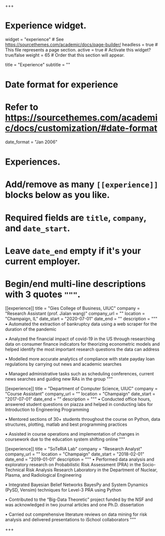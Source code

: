 +++
# Experience widget.
widget = "experience"  # See https://sourcethemes.com/academic/docs/page-builder/
headless = true  # This file represents a page section.
active = true  # Activate this widget? true/false
weight = 65  # Order that this section will appear.

title = "Experience"
subtitle = ""

# Date format for experience
#   Refer to https://sourcethemes.com/academic/docs/customization/#date-format
date_format = "Jan 2006"

# Experiences.
#   Add/remove as many `[[experience]]` blocks below as you like.
#   Required fields are `title`, `company`, and `date_start`.
#   Leave `date_end` empty if it's your current employer.
#   Begin/end multi-line descriptions with 3 quotes `"""`.

[[experience]]
  title = "Gies College of Business, UIUC"
  company = "Research Assistant (prof. Jialan wang)"
  company_url = ""
  location = "Champaign, IL"
  date_start = "2020-07-01"
  date_end = ""
  description = """
  • Automated the extraction of bankruptcy data using a web scraper for the duration of the pandemic
  
  • Analyzed the financial impact of covid-19 in the US through researching data on consumer finance indicators for theorizing econometric models       and helped identify the most important research questions the data can address
  
  • Modelled more accurate analytics of compliance with state payday loan regulations by carrying out news and academic searches
  
  • Managed administrative tasks such as scheduling conferences, current news searches and guiding new RAs in the group
  """

[[experience]]
  title = "Department of Computer Science, UIUC"
  company = "Course Assistant"
  company_url = ""
  location = "Champaign"
  date_start = "2017-07-01"
  date_end = ""
  description = """
  • Conducted office hours, answered student questions on piazza and helped in conducting labs for Introduction to Engineering Programming
  
  • Mentored sections of 30+ students throughout the course on Python, data structures, plotting, matlab and best programming practices
  
  • Assisted in course operations and implementation of changes in coursework due to the education system shifting online
  """
  
  [[experience]]
  title = "SoTeRiA Lab"
  company = "Research Analyst"
  company_url = ""
  location = "Champaign"
  date_start = "2018-02-01"
  date_end = "2019-01-01"
  description = """
  • Performed data analysis and exploratory research on Probabilistic Risk Assessment (PRA) in the Socio-Technical Risk Analysis Research Laboratory     in the Department of Nuclear, Plasma, and Radiological Engineering
  
  • Integrated Bayesian Belief Networks BayesPy and System Dynamics (PySD, Vensim) techniques for Level-3 PRA using Python
  
  • Contributed to the “Big-Data Theoretic” project funded by the NSF and was acknowledged in two journal articles and one Ph.D. dissertation
  
  • Carried out comprehensive literature reviews on data mining for risk analysis and delivered presentations to iSchool collaborators
  """

+++
